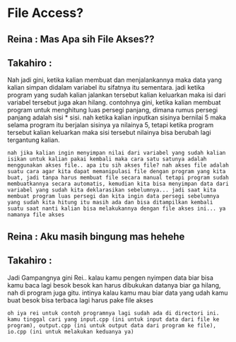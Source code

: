 <h1>File Access?</h1>

<h2>Reina : Mas Apa sih File Akses?? </h2>

<h2>Takahiro : </h2>

<p>
    Nah jadi gini, ketika kalian membuat dan menjalankannya maka data yang kalian simpan didalam variabel itu sifatnya itu sementara. jadi ketika program yang sudah kalian jalankan tersebut kalian keluarkan maka isi dari variabel tersebut juga akan hilang. contohnya gini, ketika kalian membuat program untuk menghitung luas persegi panjang, dimana rumus persegi panjang adalah sisi * sisi. nah ketika kalian inputkan sisinya bernilai 5 maka selama program itu berjalan sisinya ya nilainya 5, tetapi ketika program tersebut kalian keluarkan maka sisi tersebut nilainya bisa berubah lagi tergantung kalian.

    nah jika kalian ingin menyimpan nilai dari variabel yang sudah kalian isikan untuk kalian pakai kembali maka cara satu satunya adalah menggunakan akses file.. apa itu sih akses file? nah akses file adalah suatu cara agar kita dapat memanipulasi file dengan program yang kita buat, jadi tanpa harus membuat file secara manual tetapi program sudah membuatkannya secara automatis, kemudian kita bisa menyimpan data dari variabel yang sudah kita deklarasikan sebelumnya... jadi saat kita membuat program luas persegi dan kita ingin data persegi sebelumnya yang sudah kita hitung itu masih ada dan bisa ditampilkan kembali suatu saat nanti kalian bisa melakukannya dengan file akses ini... ya namanya file akses
</p>


<h2>Reina : Aku masih bingung mas hehehe<h2>

<h2>Takahiro : </h2>

<p>
    Jadi Gampangnya gini Rei.. kalau kamu pengen nyimpen data biar bisa kamu baca lagi besok besok kan harus dibukukan datanya biar ga hilang, nah di program juga gitu. intinya kalau kamu mau biar data yang udah kamu buat besok bisa terbaca lagi harus pake file akses

    oh iya rei untuk contoh programnya lagi sudah ada di directori ini. kamu tinggal cari yang input.cpp (ini untuk input data dari file ke program), output.cpp (ini untuk output data dari program ke file), io.cpp (ini untuk melakukan keduanya ya)
</p>





